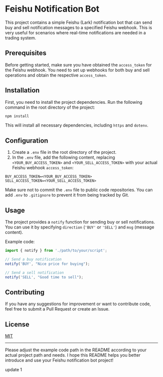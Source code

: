 # Feishu Notification Bot

This project contains a simple Feishu (Lark) notification bot that can send buy and sell notification messages to a specified Feishu webhook. This is very useful for scenarios where real-time notifications are needed in a trading system.

## Prerequisites

Before getting started, make sure you have obtained the `access_token` for the Feishu webhook. You need to set up webhooks for both buy and sell operations and obtain the respective `access_token`.

## Installation

First, you need to install the project dependencies. Run the following command in the root directory of the project:  

```bash
npm install
```

This will install all necessary dependencies, including `https` and `dotenv`.

## Configuration

1. Create a `.env` file in the root directory of the project.
2. In the `.env` file, add the following content, replacing `<YOUR_BUY_ACCESS_TOKEN>` and `<YOUR_SELL_ACCESS_TOKEN>` with your actual Feishu webhook `access_token`:

```
BUY_ACCESS_TOKEN=<YOUR_BUY_ACCESS_TOKEN>
SELL_ACCESS_TOKEN=<YOUR_SELL_ACCESS_TOKEN>
```

Make sure not to commit the `.env` file to public code repositories. You can add `.env` to `.gitignore` to prevent it from being tracked by Git.

## Usage

The project provides a `notify` function for sending buy or sell notifications. You can use it by specifying `direction` (`'BUY'` or `'SELL'`) and `msg` (message content).

Example code:

```javascript
import { notify } from './path/to/your/script';

// Send a buy notification
notify('BUY', "Nice price for buying");

// Send a sell notification
notify('SELL', "Good time to sell");
```

## Contributing

If you have any suggestions for improvement or want to contribute code, feel free to submit a Pull Request or create an Issue.

## License

[MIT](LICENSE)

---

Please adjust the example code path in the README according to your actual project path and needs. I hope this README helps you better introduce and use your Feishu notification bot project!

update 1